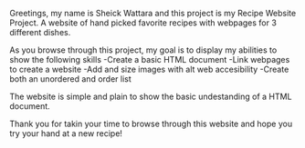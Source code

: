 Greetings, my name is Sheick Wattara and this project is my Recipe Website Project. A website of hand picked favorite recipes with webpages for 3 different dishes.

As you browse through this project, my goal is to display my abilities to show the following skills
-Create a basic HTML document
-Link webpages to create a website
-Add and size images with alt web accesibility
-Create both an unordered and order list

The website is simple and plain to show the basic undestanding of a HTML document.

Thank you for takin your time to browse through this website and hope you try your hand at a new recipe!